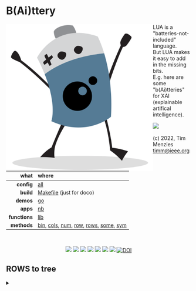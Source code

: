 # B(Ai)ttery

<img align=left width=400 src="bat2.png">

LUA is a "batteries-not-included" language.   
But LUA makes it easy to add in the  missing bits.   
E.g. here are some "b(Ai)tteries" for XAI (explainable artifical intelligence).   

![](https://lingtalfi.com/services/pngtext?color=cc0000&size=10&text=Hello%20World)

(c) 2022, Tim Menzies <timm@ieee.org>

|what          | where |
|-------------:|:------|
|**config**    | [all](all.md)   |
|**build**     | [Makefile](https://github.com/timm/shortr/blob/master/etc/src/Makefile) (just for doco)  | 
|**demos**     | [go](go.md)  |
|**apps**      | [nb](nb.md)  |
|**functions** | [lib](lib.md) |  
|**methods**   | [bin](bin.md), [cols](cols.md), [num](num.md), [row](row.md), [rows](rows.md), [some](some.md), [sym](sym.md) |

<br clear=all>
<p align=center>
<a href=".."><img src="https://img.shields.io/badge/Lua-%232C2D72.svg?logo=lua&logoColor=white"></a>
<a href=".."><img src="https://img.shields.io/badge/Linux-FCC624?logo=linux&logoColor=black"></a>
<a href=".."><img src="https://img.shields.io/badge/mac%20os-000000?logo=apple&logoColor=white"></a>
<a href=".."><img src="https://img.shields.io/badge/VIM-%2311AB00.svg?logo=vim&logoColor=white"></a>
<a href=".."><img src="https://img.shields.io/badge/checked--by-syntastic-yellow?logo=Checkmarx&logoColor=white"></a>
<a href="https://github.com/timm/shortr/actions/workflows/tests.yml"><img src="https://github.com/timm/shortr/actions/workflows/tests.yml/badge.svg"></a>
<a href="https://opensource.org/licenses/BSD-2-Clause"><img  src="https://img.shields.io/badge/License-BSD%202--Clause-orange.svg?logo=opensourceinitiative&logoColor=white"></a>
<a href="https://zenodo.org/badge/latestdoi/206205826"> <img  src="https://zenodo.org/badge/206205826.svg" alt="DOI"></a> 
</p>


## ROWS to tree


<details><summary></summary>

```lua
local all = require"all"
local ROWS = require"ROWS"

function ROWS.tree(i, listOfRows)
  local labels, root = {}, i:clone()
  for label,rows1 in pairs(listOfRows) do
    for _,row in pairs(rows1) do
      root:add(row)
      labels[row._id]=label end end                 -- set label
  local function y(row) return labels[rows._id] end -- get label
  return root:kids(2 * small(the.Min, #root.rows), y) end

function ROWS.kids(i, stop, y)
  if #j.rows >=stop then
    local all  = map(i.cols.x, function(xcol) 
                                 return BIN.BINS(j.rows,xcol,SYM,y) end) 
    local best = sort(all, lt"div")[1]
    i.kids     = map(best.bins, function (bin)
                                  local new = i:clone(bin:holds(i.rows))
                                  if #new.rows < #i.rows then
                                    new.gaurd = bin
                                    return new:kids(stop, y) end end) end
  return i end

function ROWS.branches(i,lvl)
  lvl = lvl or 0
  local gaurd = i.gaurd and i.gaurd:show()
  print(fmt("%-40s", cat(i:mids(i))), ("| "):rep(lvl) .. (gaurd or ""))
  for _,kid in pairs(i.kids or {}) do 
    kid:branches(1+lvl) end end
```

</details>


